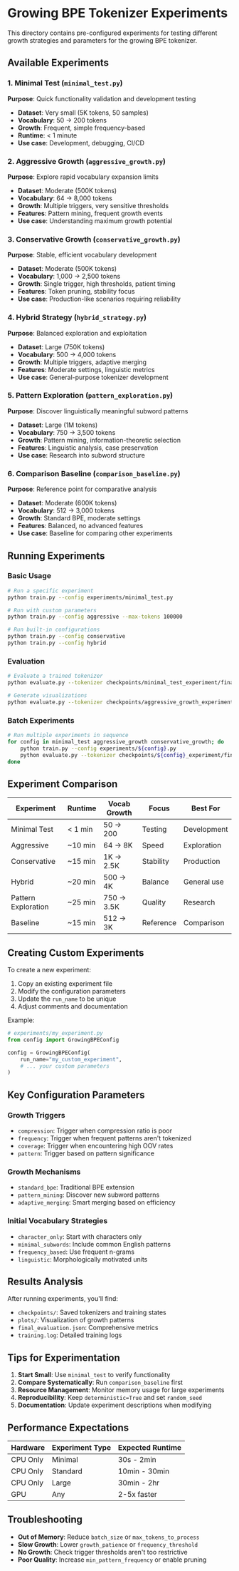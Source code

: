 # Growing BPE Tokenizer Experiments

This directory contains pre-configured experiments for testing different growth strategies and parameters for the growing BPE tokenizer.

## Available Experiments

### 1. Minimal Test (`minimal_test.py`)
**Purpose**: Quick functionality validation and development testing
- **Dataset**: Very small (5K tokens, 50 samples)
- **Vocabulary**: 50 → 200 tokens
- **Growth**: Frequent, simple frequency-based
- **Runtime**: < 1 minute
- **Use case**: Development, debugging, CI/CD

### 2. Aggressive Growth (`aggressive_growth.py`)
**Purpose**: Explore rapid vocabulary expansion limits
- **Dataset**: Moderate (500K tokens)
- **Vocabulary**: 64 → 8,000 tokens
- **Growth**: Multiple triggers, very sensitive thresholds
- **Features**: Pattern mining, frequent growth events
- **Use case**: Understanding maximum growth potential

### 3. Conservative Growth (`conservative_growth.py`)
**Purpose**: Stable, efficient vocabulary development
- **Dataset**: Moderate (500K tokens)
- **Vocabulary**: 1,000 → 2,500 tokens
- **Growth**: Single trigger, high thresholds, patient timing
- **Features**: Token pruning, stability focus
- **Use case**: Production-like scenarios requiring reliability

### 4. Hybrid Strategy (`hybrid_strategy.py`)
**Purpose**: Balanced exploration and exploitation
- **Dataset**: Large (750K tokens)
- **Vocabulary**: 500 → 4,000 tokens
- **Growth**: Multiple triggers, adaptive merging
- **Features**: Moderate settings, linguistic metrics
- **Use case**: General-purpose tokenizer development

### 5. Pattern Exploration (`pattern_exploration.py`)
**Purpose**: Discover linguistically meaningful subword patterns
- **Dataset**: Large (1M tokens)
- **Vocabulary**: 750 → 3,500 tokens
- **Growth**: Pattern mining, information-theoretic selection
- **Features**: Linguistic analysis, case preservation
- **Use case**: Research into subword structure

### 6. Comparison Baseline (`comparison_baseline.py`)
**Purpose**: Reference point for comparative analysis
- **Dataset**: Moderate (600K tokens)
- **Vocabulary**: 512 → 3,000 tokens
- **Growth**: Standard BPE, moderate settings
- **Features**: Balanced, no advanced features
- **Use case**: Baseline for comparing other experiments

## Running Experiments

### Basic Usage
```bash
# Run a specific experiment
python train.py --config experiments/minimal_test.py

# Run with custom parameters
python train.py --config aggressive --max-tokens 100000

# Run built-in configurations
python train.py --config conservative
python train.py --config hybrid
```

### Evaluation
```bash
# Evaluate a trained tokenizer
python evaluate.py --tokenizer checkpoints/minimal_test_experiment/final_tokenizer.json

# Generate visualizations
python evaluate.py --tokenizer checkpoints/aggressive_growth_experiment/final_tokenizer.json --visualize
```

### Batch Experiments
```bash
# Run multiple experiments in sequence
for config in minimal_test aggressive_growth conservative_growth; do
    python train.py --config experiments/${config}.py
    python evaluate.py --tokenizer checkpoints/${config}_experiment/final_tokenizer.json --visualize
done
```

## Experiment Comparison

| Experiment | Runtime | Vocab Growth | Focus | Best For |
|------------|---------|--------------|-------|----------|
| Minimal Test | < 1 min | 50 → 200 | Testing | Development |
| Aggressive | ~10 min | 64 → 8K | Speed | Exploration |
| Conservative | ~15 min | 1K → 2.5K | Stability | Production |
| Hybrid | ~20 min | 500 → 4K | Balance | General use |
| Pattern Exploration | ~25 min | 750 → 3.5K | Quality | Research |
| Baseline | ~15 min | 512 → 3K | Reference | Comparison |

## Creating Custom Experiments

To create a new experiment:

1. Copy an existing experiment file
2. Modify the configuration parameters
3. Update the `run_name` to be unique
4. Adjust comments and documentation

Example:
```python
# experiments/my_experiment.py
from config import GrowingBPEConfig

config = GrowingBPEConfig(
    run_name="my_custom_experiment",
    # ... your custom parameters
)
```

## Key Configuration Parameters

### Growth Triggers
- `compression`: Trigger when compression ratio is poor
- `frequency`: Trigger when frequent patterns aren't tokenized
- `coverage`: Trigger when encountering high OOV rates
- `pattern`: Trigger based on pattern significance

### Growth Mechanisms
- `standard_bpe`: Traditional BPE extension
- `pattern_mining`: Discover new subword patterns
- `adaptive_merging`: Smart merging based on efficiency

### Initial Vocabulary Strategies
- `character_only`: Start with characters only
- `minimal_subwords`: Include common English patterns
- `frequency_based`: Use frequent n-grams
- `linguistic`: Morphologically motivated units

## Results Analysis

After running experiments, you'll find:

- `checkpoints/`: Saved tokenizers and training states
- `plots/`: Visualization of growth patterns
- `final_evaluation.json`: Comprehensive metrics
- `training.log`: Detailed training logs

## Tips for Experimentation

1. **Start Small**: Use `minimal_test` to verify functionality
2. **Compare Systematically**: Run `comparison_baseline` first
3. **Resource Management**: Monitor memory usage for large experiments
4. **Reproducibility**: Keep `deterministic=True` and set `random_seed`
5. **Documentation**: Update experiment descriptions when modifying

## Performance Expectations

| Hardware | Experiment Type | Expected Runtime |
|----------|----------------|------------------|
| CPU Only | Minimal | 30s - 2min |
| CPU Only | Standard | 10min - 30min |
| CPU Only | Large | 30min - 2hr |
| GPU | Any | 2-5x faster |

## Troubleshooting

- **Out of Memory**: Reduce `batch_size` or `max_tokens_to_process`
- **Slow Growth**: Lower `growth_patience` or `frequency_threshold`
- **No Growth**: Check trigger thresholds aren't too restrictive
- **Poor Quality**: Increase `min_pattern_frequency` or enable pruning